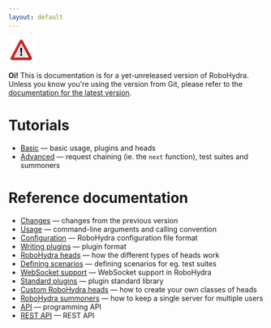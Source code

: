 ```yaml
---
layout: default
---
```

<div class="message warning">
  <img src="/static/img/dialog-warning.png"/>

  <strong>Oi!</strong> This is documentation is for a yet-unreleased
  version of RoboHydra. Unless you know you're using the version from
  Git, please refer to the <a href="../">documentation for the latest
  version</a>.
</div>

Tutorials
=========

* [Basic](tutorial/) &mdash; basic usage, plugins and heads
* [Advanced](tutorial/advanced/) &mdash; request chaining (ie. the
  `next` function), test suites and summoners

Reference documentation
=======================

* [Changes](changes/) &mdash; changes from the previous version
* [Usage](usage/) &mdash; command-line arguments and calling convention
* [Configuration](configuration/) &mdash; RoboHydra configuration file format
* [Writing plugins](plugins/) &mdash; plugin format
* [RoboHydra heads](heads/) &mdash; how the different types of heads work
* [Defining scenarios](scenarios/) &mdash; defining scenarios for eg. test suites
* [WebSocket support](websockets/) &mdash; WebSocket support in RoboHydra
* [Standard plugins](plugin-stdlib/) &mdash; plugin standard library
* [Custom RoboHydra heads](custom-heads/) &mdash; how to create your own classes of heads
* [RoboHydra summoners](summoners/) &mdash; how to keep a single server for multiple users
* [API](api/) &mdash; programming API
* [REST API](rest/) &mdash; REST API
